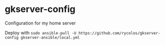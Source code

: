 # gkserver-config
Configuration for my home server

Deploy with `sudo ansible-pull -U https://github.com/rycolos/gkserver-config gkserver-ansible/local.yml`
